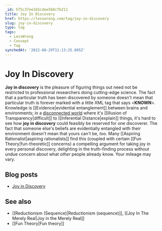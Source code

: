 ```yaml
---
_id: 5f5c37ee1b5cdee568cfb211
title: Joy In Discovery
href: https://lesswrong.com/tag/joy-in-discovery
slug: joy-in-discovery
type: tag
tags:
  - LessWrong
  - Concept
  - Tag
synchedAt: '2022-08-29T11:13:25.805Z'
---
```

# Joy In Discovery

**Joy in discovery** is the pleasure of figuring things out need not be restricted to professional researchers doing cutting-edge science. The fact that a particular truth has been discovered by someone doesn't mean that particular truth is forever marked with a little XML tag that says <**KNOWN**>. Knowledge is [[Evidence|evidential entanglement]] between brains and environments; in a [disconnected world](https://wiki.lesswrong.com/wiki/No_one_knows_what_science_doesn't_know) where it's [[Illusion of Transparency|difficult]] to [[Inferential Distance|explain]] things, it's hard to see how **joy in discovery** could feasibly be reserved for one discoverer. The fact that someone else's beliefs are evidentially entangled with their environment doesn't mean that yours can't be, *too*. Many [[Aspiring Rationalist|aspiring rationalists]] find this (coupled with certain [[Fun Theory|fun-theoretic]] concerns) a compelling argument for taking joy in every personal discovery, delighting in the truth-finding process without undue concern about what *other* people already know. Your mileage may vary.

## Blog posts

- [Joy in Discovery](http://lesswrong.com/lw/os/joy_in_discovery/)

## See also

- [[Reductionism (Sequence)|Reductionism (sequence)]], [[Joy In The Merely Real|Joy in the Merely Real]]
- [[Fun Theory|Fun theory]]